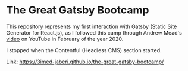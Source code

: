 # The Great Gatsby Bootcamp

This repository represents my first interaction with Gatsby (Static Site Generator for React.js), as I followed this camp through Andrew Mead's [video](https://www.youtube.com/watch?v=8t0vNu2fCCM) on YouTube in February of the year 2020.

I stopped when the Contentful (Headless CMS) section started.

Link: https://3imed-jaberi.github.io/the-great-gatsby-bootcamp/
